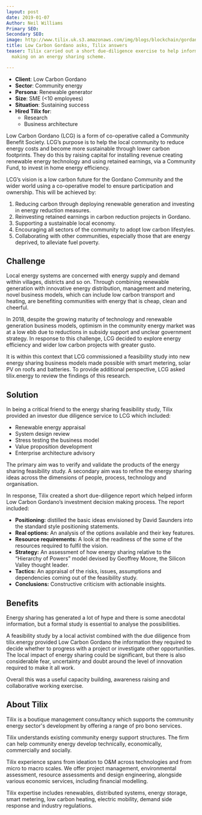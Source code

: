 ```yaml
---
layout: post
date: 2019-01-07
Author: Neil Williams
Primary SEO: 
Secondary SEO: 
image: http://www.tilix.uk.s3.amazonaws.com/img/blogs/blockchain/gordano.png
title: Low Carbon Gordano asks, Tilix answers
teaser: Tilix carried out a short due-diligence exercise to help inform LCG’s decision
  making on an energy sharing scheme.

---
```

* **Client**: Low Carbon Gordano
* **Sector**: Community energy
* **Persona**: Renewable generator
* **Size**: SME (<10 employees)
* **Situation**: Sustaining success
* **Hired Tilix for**:
  * Research
  * Business architecture

Low Carbon Gordano (LCG) is a form of co-operative called a Community Benefit Society. LCG’s purpose is to help the local community to reduce energy costs and become more sustainable through lower carbon footprints. They do this by raising capital for installing revenue creating renewable energy technology and using retained earnings, via a Community Fund, to invest in home energy efficiency.

LCG’s vision is a low carbon future for the Gordano Community and the wider world using a co-operative model to ensure participation and ownership. This will be achieved by:

1. Reducing carbon through deploying renewable generation and investing in energy reduction measures.
2. Reinvesting retained earnings in carbon reduction projects in Gordano.
3. Supporting a sustainable local economy.
4. Encouraging all sectors of the community to adopt low carbon lifestyles.
5. Collaborating with other communities, especially those that are energy deprived, to alleviate fuel poverty.

## Challenge

Local energy systems are concerned with energy supply and demand within villages, districts and so on. Through combining renewable generation with innovative energy distribution, management and metering, novel business models, which can include low carbon transport and heating, are benefiting communities with energy that is cheap, clean and cheerful.

In 2018, despite the growing maturity of technology and renewable generation business models, optimism in the community energy market was at a low ebb due to reductions in subsidy support and unclear government strategy. In response to this challenge, LCG decided to explore energy efficiency and wider low carbon projects with greater gusto.

It is within this context that LCG commissioned a feasibility study into new energy sharing business models made possible with smart metering, solar PV on roofs and batteries. To provide additional perspective, LCG asked tilix.energy to review the findings of this research.

## Solution

In being a critical friend to the energy sharing feasibility study, Tilix provided an investor due diligence service to LCG which included:

* Renewable energy appraisal
* System design review
* Stress testing the business model
* Value proposition development
* Enterprise architecture advisory

The primary aim was to verify and validate the products of the energy sharing feasibility study. A secondary aim was to refine the energy sharing ideas across the dimensions of people, process, technology and organisation.

In response, Tilix created a short due-diligence report which helped inform Low Carbon Gordano’s investment decision making process. The report included:

* **Positioning:** distilled the basic ideas envisioned by David Saunders into the standard style positioning statements.
* **Real options:** An analysis of the options available and their key features.
* **Resource requirements:** A look at the readiness of the some of the resources required to fulfil the vision.
* **Strategy:** An assessment of how energy sharing relative to the “Hierarchy of Powers” model devised by Geoffrey Moore, the Silicon Valley thought leader.
* **Tactics:** An appraisal of the risks, issues, assumptions and dependencies coming out of the feasibility study.
* **Conclusions:** Constructive criticism with actionable insights.

## Benefits

Energy sharing has generated a lot of hype and there is some anecdotal information, but a formal study is essential to analyse the possibilities.

A feasibility study by a local activist combined with the due diligence from tilix.energy provided Low Carbon Gordano the information they required to decide whether to progress with a project or investigate other opportunities. The local impact of energy sharing could be significant, but there is also considerable fear, uncertainty and doubt around the level of innovation required to make it all work.

Overall this was a useful capacity building, awareness raising and collaborative working exercise.

## About Tilix

Tilix is a boutique management consultancy which supports the community energy sector's development by offering a range of pro bono services.

Tilix understands existing community energy support structures. The firm can help community energy develop technically, economically, commercially and socially.

Tilix experience spans from ideation to O&M across technologies and from micro to macro scales. We offer project management, environmental assessment, resource assessments and design engineering, alongside various economic services, including financial modelling.

Tilix expertise includes renewables, distributed systems, energy storage, smart metering, low carbon heating, electric mobility, demand side response and industry regulations.